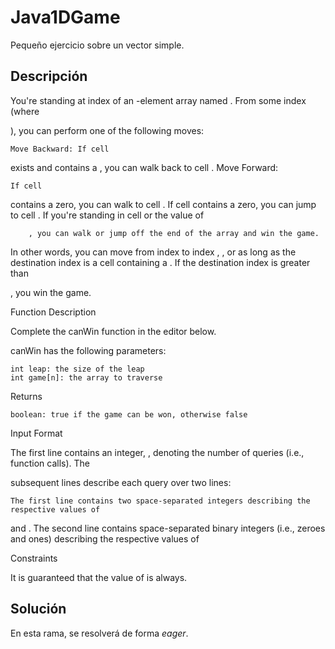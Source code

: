 # Java1DGame

Pequeño ejercicio sobre un vector simple.

## Descripción

 You're standing at index of an -element array named . From some index (where

), you can perform one of the following moves:

    Move Backward: If cell 

exists and contains a , you can walk back to cell
.
Move Forward:

    If cell 

contains a zero, you can walk to cell
.
If cell
contains a zero, you can jump to cell
.
If you're standing in cell
or the value of

        , you can walk or jump off the end of the array and win the game.

In other words, you can move from index
to index , , or as long as the destination index is a cell containing a . If the destination index is greater than

, you win the game.

Function Description

Complete the canWin function in the editor below.

canWin has the following parameters:

    int leap: the size of the leap
    int game[n]: the array to traverse

Returns

    boolean: true if the game can be won, otherwise false

Input Format

The first line contains an integer,
, denoting the number of queries (i.e., function calls).
The

subsequent lines describe each query over two lines:

    The first line contains two space-separated integers describing the respective values of 

and
.
The second line contains
space-separated binary integers (i.e., zeroes and ones) describing the respective values of

Constraints

It is guaranteed that the value of is always.

## Solución

En esta rama, se resolverá de forma _eager_.

